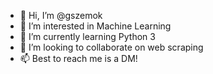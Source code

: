 - 👋 Hi, I’m @gszemok
- 👀 I’m interested in Machine Learning
- 🌱 I’m currently learning Python 3
- 💞️ I’m looking to collaborate on web scraping
- 📫 Best to reach me is a DM!

<!---
gszemok/gszemok is a ✨ special ✨ repository because its `README.md` (this file) appears on your GitHub profile.
You can click the Preview link to take a look at your changes.
--->
